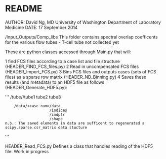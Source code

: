 <h1>README</h1>
<p>
AUTHOR: David Ng, MD
	University of Washington
	Department of Laboratory Medicine
DATE:	17 September 2014

/Input_Outputs/Comp_libs 
This folder contains spectral overlap coefficents for the various flow tubes - T-cell tube not collected yet

These are python classes accessed through Main.py that will:

1 find FCS files according to a case list and file structure (HEADER_FIND_FCS_files.py)
2 Read in uncompensated FCS files (HEADER_Import_FCS.py)
3 Bins FCS files and outputs cases (sets of FCS files) as a sparse row matrix (HEADER_ND_Binning.py)
4 Saves these results (and metadata) to an HDF5 file as follows (HEADER_Generate_HDF5.py):
</p>
'''
	/tube/<case num>/tube1
			 tube2
                         tube3

        /data/<case num>/data
                        /indices
                        /indptr
                        /shape
	n.b.: The saved elements in data are sufficent to regenerated a scipy.sparse.csr_matrix data stucture
'''
<p>
HEADER_Read_FCS.py
Defines a class that handles reading of the HDF5 file.
Work in progress
</p>
